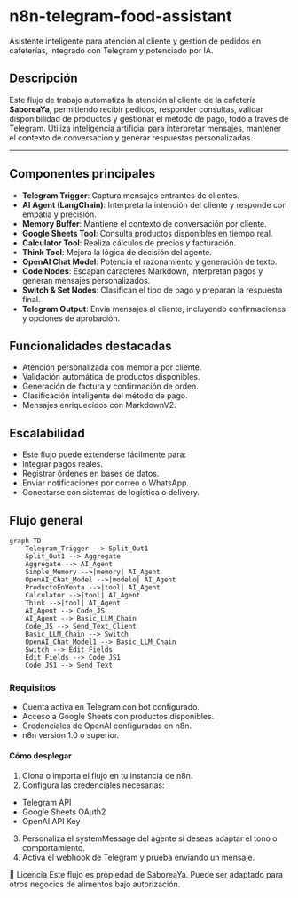 # n8n-telegram-food-assistant

Asistente inteligente para atención al cliente y gestión de pedidos en cafeterías, integrado con Telegram y potenciado por IA.

## Descripción

Este flujo de trabajo automatiza la atención al cliente de la cafetería **SaboreaYa**, permitiendo recibir pedidos, responder consultas, validar disponibilidad de productos y gestionar el método de pago, todo a través de Telegram. Utiliza inteligencia artificial para interpretar mensajes, mantener el contexto de conversación y generar respuestas personalizadas.

---

##  Componentes principales

- **Telegram Trigger**: Captura mensajes entrantes de clientes.
- **AI Agent (LangChain)**: Interpreta la intención del cliente y responde con empatía y precisión.
- **Memory Buffer**: Mantiene el contexto de conversación por cliente.
- **Google Sheets Tool**: Consulta productos disponibles en tiempo real.
- **Calculator Tool**: Realiza cálculos de precios y facturación.
- **Think Tool**: Mejora la lógica de decisión del agente.
- **OpenAI Chat Model**: Potencia el razonamiento y generación de texto.
- **Code Nodes**: Escapan caracteres Markdown, interpretan pagos y generan mensajes personalizados.
- **Switch & Set Nodes**: Clasifican el tipo de pago y preparan la respuesta final.
- **Telegram Output**: Envía mensajes al cliente, incluyendo confirmaciones y opciones de aprobación.

##  Funcionalidades destacadas
 - Atención personalizada con memoria por cliente.
 - Validación automática de productos disponibles.
 - Generación de factura y confirmación de orden.
 - Clasificación inteligente del método de pago.
 - Mensajes enriquecidos con MarkdownV2.

## Escalabilidad
 - Este flujo puede extenderse fácilmente para:
 - Integrar pagos reales.
 - Registrar órdenes en bases de datos.
 - Enviar notificaciones por correo o WhatsApp.
 - Conectarse con sistemas de logística o delivery.

##  Flujo general

```mermaid
graph TD
    Telegram_Trigger --> Split_Out1
    Split_Out1 --> Aggregate
    Aggregate --> AI_Agent
    Simple_Memory -->|memory| AI_Agent
    OpenAI_Chat_Model -->|modelo| AI_Agent
    ProductoEnVenta -->|tool| AI_Agent
    Calculator -->|tool| AI_Agent
    Think -->|tool| AI_Agent
    AI_Agent --> Code_JS
    AI_Agent --> Basic_LLM_Chain
    Code_JS --> Send_Text_Client
    Basic_LLM_Chain --> Switch
    OpenAI_Chat_Model1 --> Basic_LLM_Chain
    Switch --> Edit_Fields
    Edit_Fields --> Code_JS1
    Code_JS1 --> Send_Text
```
### Requisitos
 - Cuenta activa en Telegram con bot configurado.
 - Acceso a Google Sheets con productos disponibles.
 - Credenciales de OpenAI configuradas en n8n.
 - n8n versión 1.0 o superior.

#### Cómo desplegar
1. Clona o importa el flujo en tu instancia de n8n.
2. Configura las credenciales necesarias:
 - Telegram API
 - Google Sheets OAuth2
 - OpenAI API Key
3. Personaliza el systemMessage del agente si deseas adaptar el tono o comportamiento.
4. Activa el webhook de Telegram y prueba enviando un mensaje.

🧾 Licencia
Este flujo es propiedad de SaboreaYa. Puede ser adaptado para otros negocios de alimentos bajo autorización.
